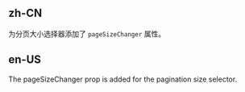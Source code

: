 ## zh-CN

为分页大小选择器添加了 `pageSizeChanger` 属性。

## en-US

The pageSizeChanger prop is added for the pagination size selector.